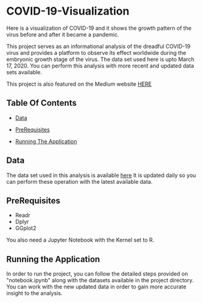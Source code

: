 # COVID-19-Visualization
Here is a visualization of COVID-19 and it shows the growth pattern of the virus before and after it became a pandemic.     

This project serves as an informational analysis of the dreadful COVID-19 virus and provides a platform to observe its effect worldwide during the embryonic growth stage of the virus. The data set used here is upto March 17, 2020. You can perform this analysis with more recent and updated data sets available.       

This project is also featured on the Medium website [HERE](https://medium.com/@xpressprat/visualizing-covid-19-480acc9d7527)


## Table Of Contents  
* [Data](#data)  
<a name="data"/>

* [PreRequisites](#prerequisites)  
<a name="prerequisites"/>

* [Running The Application](#running-the-application)  
<a name="running-the-application"/>

## Data
The data set used in this analysis is available [here](https://github.com/RamiKrispin/coronavirus) It is updated daily so you can perform these operation with the latest available data.

## PreRequisites
* Readr
* Dplyr
* GGplot2

You also need a Jupyter Notebook with the Kernel set to R.

## Running the Application
In order to run the project, you can follow the detailed steps provided on "notebook.ipynb" along with the datasets available in the project directory. You can work with the new updated data in order to gain more accurate insight to the analysis.

